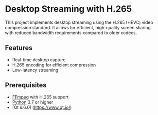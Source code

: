 # Desktop Streaming with H.265

This project implements desktop streaming using the H.265 (HEVC) video compression standard. It allows for efficient, high-quality screen sharing with reduced bandwidth requirements compared to older codecs.

## Features

- Real-time desktop capture
- H.265 encoding for efficient compression
- Low-latency streaming

## Prerequisites
- [FFmpeg](https://ffmpeg.org/) with H.265 support
- [Python](https://www.python.org/) 3.7 or higher
- [Qt 6.6.0] (https://www.qt.io/)
